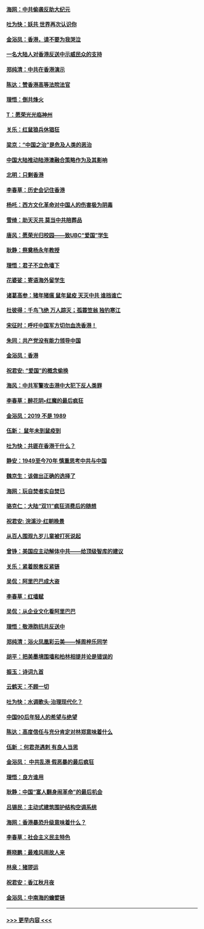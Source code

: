 #### [海网：中共偷袭反助大纪元](../pages/nsc993/n11673515.md?t=11231411) 
#### [吐为快：妖共 世界再次认识你](../pages/nsc993/n11673506.md?t=11231411) 
#### [金浴凤：香港，请不要为我哭泣](../pages/nsc993/n11673248.md?t=11231411) 
#### [一名大陆人对香港反送中示威民众的支持](../pages/nsc993/n11672615.md?t=11231411) 
#### [郑纯清：中共在香港演示](../pages/nsc993/n11670539.md?t=11231411) 
#### [陈达：赞香港高等法院法官](../pages/nsc993/n11669542.md?t=11231411) 
#### [理悟：倒共烽火](../pages/nsc993/n11668844.md?t=11231411) 
#### [T：愿荣光光临神州](../pages/nsc993/n11668421.md?t=11231411) 
#### [关乐：红鼠狼兵休猖狂](../pages/nsc993/n11668378.md?t=11231411) 
#### [梁京：“中国之治”是危及人类的恶治](../pages/nsc993/n11668328.md?t=11231411) 
#### [中国大陆推动陆港澳融合策略作为及其影响](../pages/nsc993/n11668157.md?t=11231411) 
#### [北明：只剩香港](../pages/nsc993/n11668002.md?t=11231411) 
#### [李春草：历史会记住香港](../pages/nsc993/n11667927.md?t=11231411) 
#### [杨吒：西方文化革命对中国人的伤害极为阴毒](../pages/nsc993/n11664521.md?t=11231411) 
#### [雪绮：助天灭共 莫当中共陪葬品](../pages/nsc993/n11662650.md?t=11231411) 
#### [唐风：愿荣光归校园——致UBC“爱国”学生](../pages/nsc993/n11662194.md?t=11231411) 
#### [耿静：祭奠杨永年教授](../pages/nsc993/n11662514.md?t=11231411) 
#### [理悟：君子不立危墙下](../pages/nsc993/n11662172.md?t=11231411) 
#### [花婆娑：寄语海外留学生](../pages/nsc993/n11662121.md?t=11231411) 
#### [诸葛高参：猪年猪瘟 鼠年鼠疫 天灭中共 谁挡谁亡](../pages/nsc993/n11661980.md?t=11231411) 
#### [杜彼得：千鸟飞绝 万人踪灭；孤蓑笠翁 独钓寒江](../pages/nsc993/n11661170.md?t=11231411) 
#### [宋征时：呼吁中国军方切勿血洗香港！](../pages/nsc993/n11415318.md?t=11231411) 
#### [朱同：共产党没有能力领导中国](../pages/nsc993/n11660421.md?t=11231411) 
#### [金浴凤：香港](../pages/nsc993/n11660419.md?t=11231411) 
#### [祝君安: “爱国”的概念偷换](../pages/nsc993/n11659706.md?t=11231411) 
#### [海风：中共军警攻击港中大犯下反人类罪](../pages/nsc993/n11659632.md?t=11231411) 
#### [李春草：醉花阴•红魔的最后疯狂](../pages/nsc993/n11659287.md?t=11231411) 
#### [金浴凤：2019 不是 1989](../pages/nsc993/n11657663.md?t=11231411) 
#### [伍新： 鼠年未到鼠疫到](../pages/nsc993/n11655098.md?t=11231411) 
#### [吐为快：共匪在香港干什么？](../pages/nsc993/n11654891.md?t=11231411) 
#### [静安：1949至今70年 慎重思考中共与中国](../pages/nsc993/n11651244.md?t=11231411) 
#### [魏京生：该做出正确的选择了](../pages/nsc993/n11653084.md?t=11231411) 
#### [海网：玩自焚者实自焚已](../pages/nsc993/n11652423.md?t=11231411) 
#### [骆克仁：大陆“双11”疯狂消费后的随想](../pages/nsc993/n11652305.md?t=11231411) 
#### [祝君安: 浣溪沙·红朝晚景](../pages/nsc993/n11652258.md?t=11231411) 
#### [从百人围观九岁儿童被打死说起](../pages/nsc993/n11651030.md?t=11231411) 
#### [曾铮：美国应主动解体中共——给顶级智库的建议](../pages/nsc993/n11649888.md?t=11231411) 
#### [关乐：紧着脱套反紧链](../pages/nsc993/n11649069.md?t=11231411) 
#### [吴侃：阿里巴巴成大盗](../pages/nsc993/n11645523.md?t=11231411) 
#### [李春草：红墙赋](../pages/nsc993/n11646389.md?t=11231411) 
#### [吴侃：从企业文化看阿里巴巴](../pages/nsc993/n11645476.md?t=11231411) 
#### [理悟：敬港胞抗共反送中](../pages/nsc993/n11645466.md?t=11231411) 
#### [郑纯清：浴火凤凰彩云美——悼周梓乐同学](../pages/nsc993/n11645155.md?t=11231411) 
#### [胡平：把美墨境围墙和柏林相提并论是错误的](../pages/nsc993/n11645134.md?t=11231411) 
#### [振玉：诗词九首](../pages/nsc993/n11644081.md?t=11231411) 
#### [云鹤天：不顾一切](../pages/nsc993/n11643508.md?t=11231411) 
#### [吐为快：水调歌头·治理现代化？](../pages/nsc993/n11643485.md?t=11231411) 
#### [中国90后年轻人的希望与绝望](../pages/nsc993/n11642317.md?t=11231411) 
#### [陈达：高度信任与充分肯定对林郑意味着什么](../pages/nsc993/n11641441.md?t=11231411) 
#### [伍新 ：何君尧遇刺 有良人当思](../pages/nsc993/n11641503.md?t=11231411) 
#### [金浴凤： 中共乱港  假恶暴的最后疯狂](../pages/nsc993/n11641495.md?t=11231411) 
#### [理悟：良方谁用](../pages/nsc993/n11641463.md?t=11231411) 
#### [耿静：中国“富人翻身闹革命”的最后机会](../pages/nsc993/n11640655.md?t=11231411) 
#### [吕锡民：主动式建筑围护结构空调系统](../pages/nsc993/n11640168.md?t=11231411) 
#### [海网：香港暴恐升级意味着什么？](../pages/nsc993/n11635904.md?t=11231411) 
#### [李春草：社会主义民主特色](../pages/nsc993/n11634657.md?t=11231411) 
#### [蔡晓鹏：最难风雨故人来](../pages/nsc993/n11633145.md?t=11231411) 
#### [林泉：猪猡运](../pages/nsc993/n11631469.md?t=11231411) 
#### [祝君安：香江秋月夜](../pages/nsc993/n11631440.md?t=11231411) 
#### [金浴凤：中南海的蟾嬖链](../pages/nsc993/n11631290.md?t=11231411) 

----
#### [ >>> 更早内容 <<< ](../indexes/nsc993-earlier.md)
